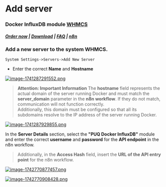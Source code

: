 # Add server

### Docker InfluxDB module **[WHMCS](https://puqcloud.com/link.php?id=77)** 

#####  [Order now](https://puqcloud.com/whmcs-module-docker-influxdb.php) | [Download](https://download.puqcloud.com/WHMCS/servers/PUQ_WHMCS-Docker-InfluxDB/) | [FAQ](https://faq.puqcloud.com/) | [n8n](https://puqcloud.com/link.php?id=117)

### Add a new server to the system WHMCS.

```
System Settings->Servers->Add New Server
```

- Enter the correct **Name** and **Hostname**

[![image-1741287291552.png](https://doc.puq.info/uploads/images/gallery/2025-03/scaled-1680-/image-1741287291552.png)](https://doc.puq.info/uploads/images/gallery/2025-03/image-1741287291552.png)

>**Attention: Important Information** The **hostname** field represents the actual domain of the server running Docker and must match the **server\_domain** parameter in the **n8n workflow**. If they do not match, communication will not function correctly.  
Additionally, this domain must be configured so that all its subdomains resolve to the IP address of the server running Docker.

[![image-1741287929855.png](https://doc.puq.info/uploads/images/gallery/2025-03/scaled-1680-/image-1741287929855.png)](https://doc.puq.info/uploads/images/gallery/2025-03/image-1741287929855.png)  
  
In the **Server Details** section, select the **"PUQ Docker InfluxDB"** module and enter the correct **username** and **password** for the **API endpoint** in the n8n workflow.

>Additionally, in the **Access Hash** field, insert the **URL of the API entry point** for the n8n workflow.

[![image-1742770877457.png](https://doc.puq.info/uploads/images/gallery/2025-03/scaled-1680-/image-1742770877457.png)](https://doc.puq.info/uploads/images/gallery/2025-03/image-1742770877457.png)

[![image-1742770908428.png](https://doc.puq.info/uploads/images/gallery/2025-03/scaled-1680-/image-1742770908428.png)](https://doc.puq.info/uploads/images/gallery/2025-03/image-1742770908428.png)